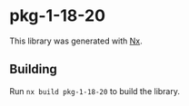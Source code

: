 # pkg-1-18-20

This library was generated with [Nx](https://nx.dev).

## Building

Run `nx build pkg-1-18-20` to build the library.
